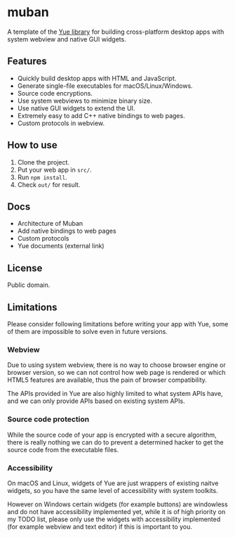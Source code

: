 # muban

A template of the [Yue library](https://github.com/yue/yue) for building
cross-platform desktop apps with system webview and native GUI widgets.

## Features

* Quickly build desktop apps with HTML and JavaScript.
* Generate single-file executables for macOS/Linux/Windows.
* Source code encryptions.
* Use system webviews to minimize binary size.
* Use native GUI widgets to extend the UI.
* Extremely easy to add C++ native bindings to web pages.
* Custom protocols in webview.

## How to use

1. Clone the project.
2. Put your web app in `src/`.
3. Run `npm install`.
4. Check `out/` for result.

## Docs

* Architecture of Muban
* Add native bindings to web pages
* Custom protocols
* Yue documents (external link)

## License

Public domain.

## Limitations

Please consider following limitations before writing your app with Yue, some of
them are impossible to solve even in future versions.

### Webview

Due to using system webview, there is no way to choose browser engine or browser
version, so we can not control how web page is rendered or which HTML5 features
are available, thus the pain of browser compatibility.

The APIs provided in Yue are also highly limited to what system APIs have, and
we can only provide APIs based on existing system APIs.

### Source code protection

While the source code of your app is encrypted with a secure algorithm, there is
really nothing we can do to prevent a determined hacker to get the source code
from the executable files.

### Accessibility

On macOS and Linux, widgets of Yue are just wrappers of existing naitve widgets,
so you have the same level of accessibility with system toolkits.

However on Windows certain widgets (for example buttons) are windowless and do
not have accessibility implemented yet, while it is of high priority on my TODO
list, please only use the widgets with accessibility implemented (for example
webview and text editor) if this is important to you.
